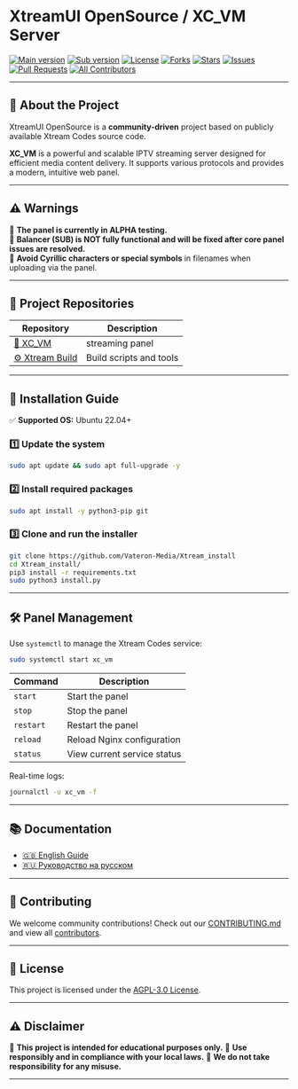 # **XtreamUI OpenSource / XC_VM Server**  
[![Main version](https://img.shields.io/github/v/release/Vateron-Media/Xtream_main?label=Main%20Release&color=green)](https://github.com/Vateron-Media/Xtream_main/)
[![Sub version](https://img.shields.io/github/v/release/Vateron-Media/Xtream_lb?label=LB%20Release&color=blue)](https://github.com/Vateron-Media/Xtream_lb/)
[![License](https://img.shields.io/github/license/Vateron-Media/Xtream_main)](LICENSE)
[![Forks](https://img.shields.io/github/forks/Vateron-Media/Xtream_main?style=flat)](https://github.com/Vateron-Media/Xtream_main/fork)
[![Stars](https://img.shields.io/github/stars/Vateron-Media/Xtream_main?style=flat)](https://github.com/Vateron-Media/Xtream_main/stargazers)
[![Issues](https://img.shields.io/github/issues/Vateron-Media/Xtream_main)](https://github.com/Vateron-Media/Xtream_main/issues)
[![Pull Requests](https://img.shields.io/github/issues-pr/Vateron-Media/Xtream_main)](https://github.com/Vateron-Media/Xtream_main/pulls)
[![All Contributors](https://img.shields.io/badge/all_contributors-2-orange.svg)](CONTRIBUTORS.md)

---

## 📌 About the Project

XtreamUI OpenSource is a **community-driven** project based on publicly available Xtream Codes source code.

**XC_VM** is a powerful and scalable IPTV streaming server designed for efficient media content delivery. It supports various protocols and provides a modern, intuitive web panel.

---

## ⚠️ Warnings

🔴 **The panel is currently in ALPHA testing.**  
🔴 **Balancer (SUB) is NOT fully functional and will be fixed after core panel issues are resolved.**  
🛑 **Avoid Cyrillic characters or special symbols** in filenames when uploading via the panel.

---

## 📂 Project Repositories

| Repository | Description |
|------------|-------------|
| [🔹 XC_VM](https://github.com/Vateron-Media/Xtream_main) | streaming panel |
| [⚙ Xtream Build](https://github.com/Vateron-Media/Xtream_build) | Build scripts and tools |

---

## 💾 Installation Guide

✅ **Supported OS:** Ubuntu 22.04+

### 1️⃣ Update the system
```sh
sudo apt update && sudo apt full-upgrade -y
````

### 2️⃣ Install required packages

```sh
sudo apt install -y python3-pip git
```

### 3️⃣ Clone and run the installer

```sh
git clone https://github.com/Vateron-Media/Xtream_install
cd Xtream_install/
pip3 install -r requirements.txt
sudo python3 install.py
```

---

## 🛠️ Panel Management

Use `systemctl` to manage the Xtream Codes service:

```sh
sudo systemctl start xc_vm
```

| Command   | Description                 |
| --------- | --------------------------- |
| `start`   | Start the panel             |
| `stop`    | Stop the panel              |
| `restart` | Restart the panel           |
| `reload`  | Reload Nginx configuration  |
| `status`  | View current service status |

Real-time logs:

```sh
journalctl -u xc_vm -f
```

---

## 📚 Documentation

* [🇬🇧 English Guide](https://github.com/Vateron-Media/Xtream_main/blob/main/doc/en/main-page.md)
* [🇷🇺 Руководство на русском](https://github.com/Vateron-Media/Xtream_main/blob/main/doc/ru/main-page.md)

---

## 🤝 Contributing

We welcome community contributions!
Check out our [CONTRIBUTING.md](CONTRIBUTING.md) and view all [contributors](CONTRIBUTORS.md).

---

## 📜 License

This project is licensed under the [AGPL-3.0 License](LICENSE).

---

## ⚠ Disclaimer

📌 **This project is intended for educational purposes only.**
📌 **Use responsibly and in compliance with your local laws.**
📌 **We do not take responsibility for any misuse.**

---
